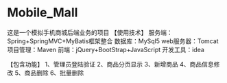 # Mobile_Mall
这是一个模拟手机商城后端业务的项目
【使用技术】
服务端：Spring+SpringMVC+MyBatis框架整合
数据库：MySql5
web服务器：Tomcat
项目管理：Maven
前端：jQuery+BootStrap+JavaScript
开发工具：idea

【包含功能】
1、管理员登陆验证
2、商品分页显示
3、新增商品
4、商品信息修改
5、商品删除
6、批量删除
